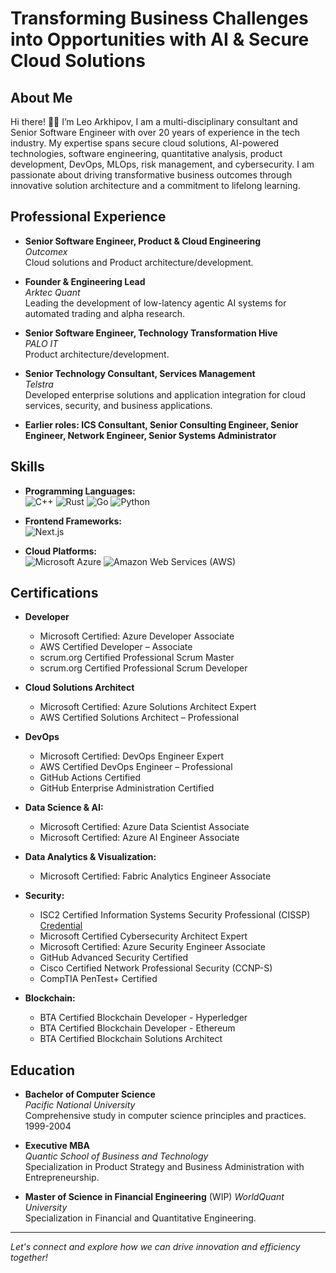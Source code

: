 # Transforming Business Challenges into Opportunities with AI & Secure Cloud Solutions

## About Me

Hi there! 👋🏻 I’m Leo Arkhipov, I am a multi-disciplinary consultant and Senior Software Engineer with over 20 years of experience in the tech industry. My expertise spans secure cloud solutions, AI-powered technologies, software engineering, quantitative analysis, product development, DevOps, MLOps, risk management, and cybersecurity. I am passionate about driving transformative business outcomes through innovative solution architecture and a commitment to lifelong learning.

## Professional Experience

- **Senior Software Engineer, Product & Cloud Engineering**  
  *Outcomex*  
  Cloud solutions and Product architecture/development.

- **Founder & Engineering Lead**  
  *Arktec Quant*  
  Leading the development of low-latency agentic AI systems for automated trading and alpha research.
  
- **Senior Software Engineer, Technology Transformation Hive**  
  *PALO IT*  
  Product architecture/development.

- **Senior Technology Consultant, Services Management**  
  *Telstra*  
  Developed enterprise solutions and application integration for cloud services, security, and business applications.

- **Earlier roles: ICS Consultant, Senior Consulting Engineer, Senior Engineer, Network Engineer, Senior Systems Administrator**  

## Skills

- **Programming Languages:**  
  ![C++](https://img.shields.io/badge/C++-00599C?style=flat-square&logo=c%2B%2B&logoColor=white)
  ![Rust](https://img.shields.io/badge/Rust-000000?style=flat-square&logo=rust&logoColor=white)
  ![Go](https://img.shields.io/badge/Go-00ADD8?style=flat-square&logo=go&logoColor=white)
  ![Python](https://img.shields.io/badge/Python-3776AB?style=flat-square&logo=python&logoColor=white)

- **Frontend Frameworks:**  
  ![Next.js](https://img.shields.io/badge/Next.js-000000?style=flat-square&logo=next.js&logoColor=white)

- **Cloud Platforms:**  
  ![Microsoft Azure](https://img.shields.io/badge/Microsoft%20Azure-0078D4?style=flat-square&logo=microsoft-azure&logoColor=white)
  ![Amazon Web Services (AWS)](https://img.shields.io/badge/Amazon%20AWS-232F3E?style=flat-square&logo=amazon-aws&logoColor=white)

## Certifications

- **Developer**  
  - Microsoft Certified: Azure Developer Associate
  - AWS Certified Developer – Associate
  - scrum.org Certified Professional Scrum Master
  - scrum.org Certified Professional Scrum Developer

- **Cloud Solutions Architect**  
  - Microsoft Certified: Azure Solutions Architect Expert
  - AWS Certified Solutions Architect – Professional

- **DevOps**
  - Microsoft Certified: DevOps Engineer Expert
  - AWS Certified DevOps Engineer – Professional
  - GitHub Actions Certified
  - GitHub Enterprise Administration Certified

- **Data Science & AI:**  
  - Microsoft Certified: Azure Data Scientist Associate
  - Microsoft Certified: Azure AI Engineer Associate

- **Data Analytics & Visualization:**  
  - Microsoft Certified: Fabric Analytics Engineer Associate
 
- **Security:**  
  - ISC2 Certified Information Systems Security Professional (CISSP) [Credential](https://www.credly.com/badges/f6434fc0-a162-4233-bd0d-809c3bb8f1af)
  - Microsoft Certified Cybersecurity Architect Expert
  - Microsoft Certified: Azure Security Engineer Associate
  - GitHub Advanced Security Certified
  - Cisco Certified Network Professional Security (CCNP-S)
  - CompTIA PenTest+ Certified
 
- **Blockchain:**  
  - BTA Certified Blockchain Developer - Hyperledger 
  - BTA Certified Blockchain Developer - Ethereum
  - BTA Certified Blockchain Solutions Architect

## Education

- **Bachelor of Computer Science**  
  *Pacific National University*  
  Comprehensive study in computer science principles and practices.
  1999-2004
  
- **Executive MBA**  
  *Quantic School of Business and Technology*  
  Specialization in Product Strategy and Business Administration with Entrepreneurship.

- **Master of Science in Financial Engineering**  (WIP)
  *WorldQuant University*  
  Specialization in Financial and Quantitative Engineering.


---

*Let's connect and explore how we can drive innovation and efficiency together!*
